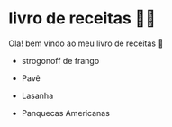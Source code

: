 # livro de receitas :man_cook:

Ola! bem vindo ao meu livro de receitas :wave: 

- strogonoff de frango

- Pavê

- Lasanha
- Panquecas Americanas

  

